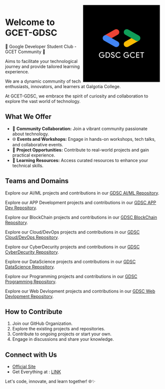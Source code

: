 <img src="logo.png" alt="GCET-GDSC Logo" align="right" width="250">

# Welcome to GCET-GDSC 

🤍 Google Developer Student Club - GCET Community 🤍

Aims to facilitate your technological journey and provide tailored learning experience.

We are a dynamic community of tech enthusiasts, innovators, and learners at Galgotia College. 

At GCET-GDSC, we embrace the spirit of curiosity and collaboration to explore the vast world of technology.

## What We Offer

- 🤝 **Community Collaboration:** Join a vibrant community passionate about technology.
- 🌐 **Events and Workshops:** Engage in hands-on workshops, tech talks, and collaborative events.
- 🚀 **Project Opportunities:** Contribute to real-world projects and gain practical experience.
- 🌟 **Learning Resources:** Access curated resources to enhance your technical skills.

## Teams and Domains

Explore our AI/ML projects and contributions in our [GDSC AI/ML Repository](https://github.com/orgs/GDSC-GCET/teams/gdsc-ai-ml).

Explore our APP Development projects and contributions in our [GDSC APP Dev Repository](https://github.com/orgs/GDSC-GCET/teams/gdsc-app-development).

Explore our BlockChain projects and contributions in our [GDSC BlockChain Repository](https://github.com/orgs/GDSC-GCET/teams/gdsc-blockchain).

Explore our Cloud/DevOps projects and contributions in our [GDSC Cloud/DevOps Repository](https://github.com/orgs/GDSC-GCET/teams/gdsc-cloud-devops).

Explore our CyberDecurity projects and contributions in our [GDSC CyberDecurity Repository](https://github.com/orgs/GDSC-GCET/teams/gdsc-cybersecurity).

Explore our DataScience projects and contributions in our [GDSC DataScience Repository](https://github.com/orgs/GDSC-GCET/teams/gdsc-datascience).

Explore our Programming projects and contributions in our [GDSC Programming Repository](https://github.com/orgs/GDSC-GCET/teams/gdsc-programming).

Explore our Web Devlopment projects and contributions in our [GDSC Web Devlopment Repository](https://github.com/orgs/GDSC-GCET/teams/gdsc-web-development).

## How to Contribute

1. Join our GitHub Organization.
2. Explore the existing projects and repositories.
3. Contribute to ongoing projects or start your own.
4. Engage in discussions and share your knowledge.

## Connect with Us

- [Official Site](https://gdsc.community.dev/galgotias-college-of-engineering-technology-greater-noida/)
- Get Everything at : [LINK](https://linktr.ee/gdscgcet)

Let's code, innovate, and learn together! 🌐✨



